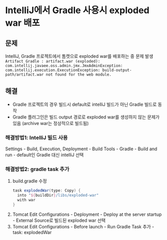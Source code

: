 # IntelliJ에서 Gradle 사용시 exploded war 배포

## 문제
IntelliJ, Gradle 프로젝트에서 톰캣으로 exploded war를 배포하는 중 문제 발생  
`Artifact Gradle : artifact.war (exploded): com.intellij.javaee.oss.admin.jmx.JmxAdminException: com.intellij.execution.ExecutionException: build-output-path/artifact.war not found for the web module.`

## 해결
- Gradle 프로젝트의 경우 빌드시 default로 intelliJ 빌드가 아닌 Gradle 빌드로 동작
- Gradle 플러그인은 빌드 output 경로로 exploded war를 생성하지 않는 문제가 있음 (archive war는 정상적으로 빌드됨)
  
### 해결방법1: IntelliJ 빌드 사용
Settings - Build, Execution, Deployment - Build Tools - Gradle - Build and run - default인 Gradle 대신 intelliJ 선택

### 해결방법2: gradle task 추가
  1. build.gradle 수정
      ```groovy
      task explodedWar(type: Copy) {
        into "${buildDir}/libs/exploded-war"
        with war
      }  
      ```
  2. Tomcat Edit Configurations - Deployment - Deploy at the server startup - External Source로 빌드된 exploded war 선택
  3. Tomcat Edit Configurations - Before launch - Run Gradle Task 추가 - task: explodedWar